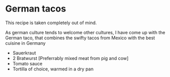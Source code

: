 
# German tacos

This recipe is taken completely out of mind.

As german culture tends to welcome other cultures, I have come up with the German taco, that combines the swifty tacos from Mexico with the best cuisine in Germany

- Sauerkraut
- 2 Bratwurst [Preferrably mixed meat from pig and cow]
- Tomato sauce
- Tortilla of choice, warmed in a dry pan
